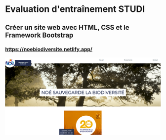 # Evaluation d'entraînement STUDI

## Créer un site web avec HTML, CSS et le Framework Bootstrap

### https://noebiodiversite.netlify.app/


![Game Image](./noe.png)